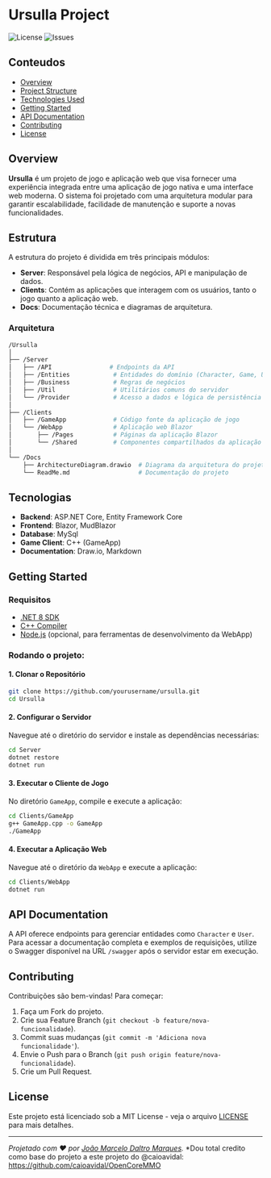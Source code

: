 
# Ursulla Project

![License](https://img.shields.io/github/license/celinhodaltro/ursulla) ![Issues](https://img.shields.io/github/issues/celinhodaltro/ursulla)

## Conteudos

- [Overview](#overview)
- [Project Structure](#project-structure)
- [Technologies Used](#technologies-used)
- [Getting Started](#getting-started)
- [API Documentation](#api-documentation)
- [Contributing](#contributing)
- [License](#license)

## Overview

**Ursulla** é um projeto de jogo e aplicação web que visa fornecer uma experiência integrada entre uma aplicação de jogo nativa e uma interface web moderna. O sistema foi projetado com uma arquitetura modular para garantir escalabilidade, facilidade de manutenção e suporte a novas funcionalidades.

## Estrutura

A estrutura do projeto é dividida em três principais módulos:

- **Server**: Responsável pela lógica de negócios, API e manipulação de dados.
- **Clients**: Contém as aplicações que interagem com os usuários, tanto o jogo quanto a aplicação web.
- **Docs**: Documentação técnica e diagramas de arquitetura.

### Arquitetura

```bash
/Ursulla
│
├── /Server
│   ├── /API                # Endpoints da API
│   ├── /Entities            # Entidades do domínio (Character, Game, User)
│   ├── /Business            # Regras de negócios
│   ├── /Util                # Utilitários comuns do servidor
│   └── /Provider            # Acesso a dados e lógica de persistência
│
├── /Clients
│   ├── /GameApp             # Código fonte da aplicação de jogo
│   └── /WebApp              # Aplicação web Blazor
│       ├── /Pages           # Páginas da aplicação Blazor
│       └── /Shared          # Componentes compartilhados da aplicação Blazor
│
└── /Docs
    ├── ArchitectureDiagram.drawio  # Diagrama da arquitetura do projeto
    └── ReadMe.md                   # Documentação do projeto
```


## Tecnologias

- **Backend**: ASP.NET Core, Entity Framework Core
- **Frontend**: Blazor, MudBlazor
- **Database**: MySql
- **Game Client**: C++ (GameApp)
- **Documentation**: Draw.io, Markdown

## Getting Started

### Requisitos

- [.NET 8 SDK](https://dotnet.microsoft.com/download)
- [C++ Compiler](https://gcc.gnu.org/)
- [Node.js](https://nodejs.org/en/) (opcional, para ferramentas de desenvolvimento da WebApp)

### Rodando o projeto:

#### 1. Clonar o Repositório

```bash
git clone https://github.com/yourusername/ursulla.git
cd Ursulla
```

#### 2. Configurar o Servidor

Navegue até o diretório do servidor e instale as dependências necessárias:

```bash
cd Server
dotnet restore
dotnet run
```

#### 3. Executar o Cliente de Jogo

No diretório `GameApp`, compile e execute a aplicação:

```bash
cd Clients/GameApp
g++ GameApp.cpp -o GameApp
./GameApp
```

#### 4. Executar a Aplicação Web

Navegue até o diretório da `WebApp` e execute a aplicação:

```bash
cd Clients/WebApp
dotnet run
```

## API Documentation

A API oferece endpoints para gerenciar entidades como `Character` e `User`. Para acessar a documentação completa e exemplos de requisições, utilize o Swagger disponível na URL `/swagger` após o servidor estar em execução.

## Contributing

Contribuições são bem-vindas! Para começar:

1. Faça um Fork do projeto.
2. Crie sua Feature Branch (`git checkout -b feature/nova-funcionalidade`).
3. Commit suas mudanças (`git commit -m 'Adiciona nova funcionalidade'`).
4. Envie o Push para o Branch (`git push origin feature/nova-funcionalidade`).
5. Crie um Pull Request.

## License

Este projeto está licenciado sob a MIT License - veja o arquivo [LICENSE](LICENSE) para mais detalhes.

---

*Projetado com ❤️ por [João Marcelo Daltro Marques](https://github.com/celinhodaltro).*
*Dou total credito como base do projeto a este projeto do @caioavidal: https://github.com/caioavidal/OpenCoreMMO
